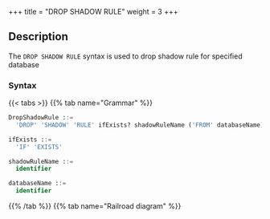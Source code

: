 +++
title = "DROP SHADOW RULE"
weight = 3
+++

## Description

The `DROP SHADOW RULE` syntax is used to drop shadow rule for specified database

### Syntax

{{< tabs >}}
{{% tab name="Grammar" %}}
```sql
DropShadowRule ::=
  'DROP' 'SHADOW' 'RULE' ifExists? shadowRuleName ('FROM' databaseName)?

ifExists ::=
  'IF' 'EXISTS'

shadowRuleName ::=
  identifier

databaseName ::=
  identifier
```
{{% /tab %}}
{{% tab name="Railroad diagram" %}}
<iframe frameborder="0" name="diagram" id="diagram" width="100%" height="100%"></iframe>
{{% /tab %}}
{{< /tabs >}}

### Supplement

- When databaseName is not specified, the default is the currently used DATABASE. If DATABASE is not used, No database selected will be prompted;
- `ifExists` clause is used for avoid `Shadow rule not exists` error.

### Example

- Drop shadow rule for specified database

```sql
DROP SHADOW RULE shadow_rule FROM shadow_db;
```

- Drop shadow rule for current database

```sql
DROP SHADOW RULE shadow_rule;
```

- Drop shadow rule with `ifExists` clause

```sql
DROP SHADOW RULE IF EXISTS shadow_rule;
```

### Reserved word

`DROP`, `SHODOW`, `RULE`, `FROM`

### Related links

- [Reserved word](/en/user-manual/shardingsphere-proxy/distsql/syntax/reserved-word/)
